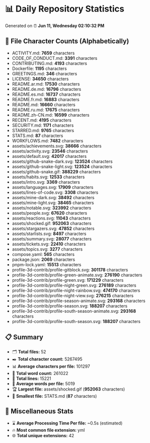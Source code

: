 # 📊 Daily Repository Statistics
Generated on ⏰ **Jun 11, Wednesday 02:10:32 PM**

## 📂 File Character Counts (Alphabetically)
- ACTIVITY.md: **7659** characters
- CODE_OF_CONDUCT.md: **3391** characters
- CONTRIBUTING.md: **4193** characters
- Dockerfile: **1195** characters
- GREETINGS.md: **346** characters
- LICENSE: **34650** characters
- README.ar.md: **17530** characters
- README.de.md: **16796** characters
- README.es.md: **16737** characters
- README.fr.md: **16883** characters
- README.md: **16660** characters
- README.ru.md: **17675** characters
- README.zh-CN.md: **16599** characters
- RECENT.md: **4195** characters
- SECURITY.md: **1171** characters
- STARRED.md: **9765** characters
- STATS.md: **87** characters
- WORKFLOWS.md: **7482** characters
- assets/achievements.svg: **38666** characters
- assets/activity.svg: **23546** characters
- assets/default.svg: **42017** characters
- assets/github-snake-dark.svg: **123524** characters
- assets/github-snake-light.svg: **123524** characters
- assets/github-snake.gif: **388229** characters
- assets/habits.svg: **12533** characters
- assets/intro.svg: **3369** characters
- assets/languages.svg: **17909** characters
- assets/lines-of-code.svg: **3308** characters
- assets/mine-dark.svg: **38492** characters
- assets/mine-light.svg: **38465** characters
- assets/notable.svg: **323992** characters
- assets/people.svg: **67620** characters
- assets/reactions.svg: **11043** characters
- assets/shocked.gif: **952063** characters
- assets/stargazers.svg: **47852** characters
- assets/starlists.svg: **8497** characters
- assets/summary.svg: **28077** characters
- assets/tickets.svg: **22410** characters
- assets/topics.svg: **3277** characters
- compose.yaml: **565** characters
- package.json: **2069** characters
- pnpm-lock.yaml: **15513** characters
- profile-3d-contrib/profile-gitblock.svg: **301178** characters
- profile-3d-contrib/profile-green-animate.svg: **276190** characters
- profile-3d-contrib/profile-green.svg: **171229** characters
- profile-3d-contrib/profile-night-green.svg: **276189** characters
- profile-3d-contrib/profile-night-rainbow.svg: **474170** characters
- profile-3d-contrib/profile-night-view.svg: **276215** characters
- profile-3d-contrib/profile-season-animate.svg: **293168** characters
- profile-3d-contrib/profile-season.svg: **188207** characters
- profile-3d-contrib/profile-south-season-animate.svg: **293168** characters
- profile-3d-contrib/profile-south-season.svg: **188207** characters

## 📋 Summary
- 🗂️ **Total files:** 52
- ✒️ **Total character count:** 5267495
- 📊 **Average characters per file:** 101297
- 📝 **Total word count:** 261022
- 🧾 **Total lines:** 15221
- 📐 **Average words per file:** 5019
- 🏆 **Largest file:** assets/shocked.gif (**952063** characters)
- 🥉 **Smallest file:** STATS.md (**87** characters)

## 🌟 Miscellaneous Stats
- ⌛ **Average Processing Time Per file:** ~0.5s (estimated)
- 🔥 **Most common file extension:** yml
- 🌐 **Total unique extensions:** 42
